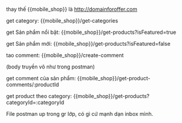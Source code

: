 thay thế {{mobile_shop}} là http://domainforoffer.com

get category: {{mobile_shop}}/get-categories

get Sản phẩm nổi bật: {{mobile_shop}}/get-products?isFeatured=true

get Sản phẩm mới: {{mobile_shop}}/get-products?isFeatured=false

tao comment: {{mobile_shop}}/create-comment

(body truyền vô như trong postman)

get comment của sản phẩm: {{mobile_shop}}/get-product-comments/:productId

get product theo category: {{mobile_shop}}/get-products?categoryId=:categoryId

File postman up trong gr lớp, có gì cứ mạnh dạn inbox mình.